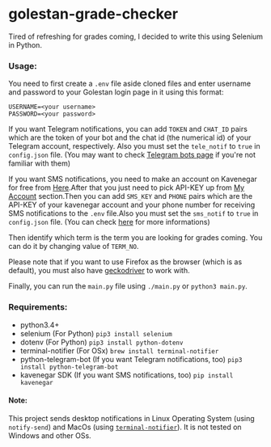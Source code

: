 # golestan-grade-checker
Tired of refreshing for grades coming, I decided to write this using Selenium in Python.

### Usage:

You need to first create a `.env` file aside cloned files and enter username and password to your Golestan login page in it using this format:
```
USERNAME=<your username>
PASSWORD=<your password>
```
If you want Telegram notifications, you can add `TOKEN` and `CHAT_ID` pairs which are the token of your bot and the chat id (the numerical id) of your Telegram account, respectively. Also you must set the `tele_notif` to `true` in `config.json` file. (You may want to check [Telegram bots page](https://core.telegram.org/bots) if you're not familiar with them)


If you want SMS notifications, you need to make an account on Kavenegar for free from <a href="https://panel.kavenegar.com/Client/Membership/Register">Here</a>.After that you just need to pick API-KEY up from <a href="http://panel.kavenegar.com/Client/setting/index">My Account</a> section.Then you can add `SMS_KEY` and `PHONE` pairs which are the API-KEY of your kavenegar account and your phone number for receiving SMS notifications to the `.env` file.Also you must set the `sms_notif` to `true` in `config.json` file. (You can check <a href="https://github.com/kavenegar/kavenegar-python">here</a> for more informations)


Then identify which term is the term you are looking for grades coming. You can do it by changing value of `TERM_NO`.

Please note that if you want to use Firefox as the browser (which is as default), you must also have [geckodriver](https://github.com/mozilla/geckodriver/releases) to work with.

Finally, you can run the `main.py` file using `./main.py` or `python3 main.py`.

### Requirements:
* python3.4+
* selenium (For Python)  `pip3 install selenium`
* dotenv (For Python) `pip3 install python-dotenv`
* terminal-notifier (For OSx) `brew install terminal-notifier`
* python-telegram-bot (If you want Telegram notifications, too) `pip3 install python-telegram-bot`
* kavenegar SDK (If you want SMS notifications, too) `pip install kavenegar`

#### Note:
This project sends desktop notifications in Linux Operating System (using `notify-send`) and MacOs (using [`terminal-notifier`](https://github.com/julienXX/terminal-notifier)). It is not tested on Windows and other OSs.
